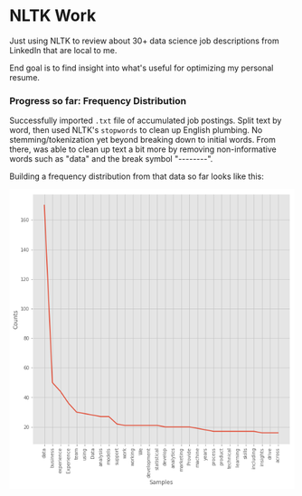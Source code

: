 
# NLTK Work

Just using NLTK to review about 30+ data science job descriptions from LinkedIn that are local to me. 

End goal is to find insight into what's useful for optimizing my personal resume.

### Progress so far:  Frequency Distribution

Successfully imported `.txt` file of accumulated job postings. Split text by word, then used NLTK's `stopwords` to clean up English plumbing. No stemming/tokenization yet beyond breaking down to initial words. From there, was able to clean up text a bit more by removing non-informative words such as "data" and the break symbol "--------".

Building a frequency distribution from that data so far looks like this:

![Frequency Distribution](/images/freq_dist.png)

